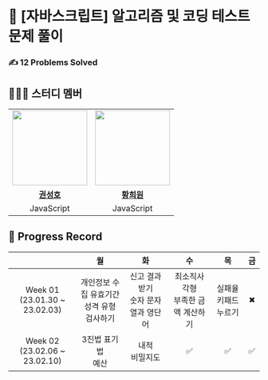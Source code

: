 
# 💯 [자바스크립트] 알고리즘 및 코딩 테스트 문제 풀이

### ✍ 12 Problems Solved


## 👩‍👦‍👦 **스터디 멤버**
<table>
 <tr>
    <td align="center"><a href="https://github.com/Seongho0503"><img src="https://avatars.githubusercontent.com/Seongho0503" width="150px;" alt=""></td>
    <td align="center"><a href="https://github.com/lea-hwang"><img src="https://avatars.githubusercontent.com/lea-hwang" width="150px;" alt=""></td>
  </tr>
  <tr>
    <td align="center"><a href="https://github.com/Seongho0503"><b>권성호</b></td>
    <td align="center"><a href="https://github.com/lea-hwang"><b>황희원</b></td>
  </tr>
  <tr> 
    <td align="center">JavaScript</td>
    <td align="center">JavaScript</td>
  </tr> 
</table>

## 📍 Progress Record
|  | 월 | 화 | 수 | 목 | 금 | 
| :---: | :---: | :---: | :---: | :---: |:---: |
| Week 01</br>(23.01.30 ~ 23.02.03) | 개인정보 수집 유효기간 <br> 성격 유형 검사하기 | 신고 결과 받기 <br> 숫자 문자열과 영단어 | 최소직사각형 <br> 부족한 금액 계산하기 | 실패율 <br> 키패드 누르기 | ✖ | 
| Week 02</br>(23.02.06 ~ 23.02.10) | 3진법 표기법<br> 예산 | 내적<br> 비밀지도 | ✅ | ✅ |✅ | ✅ | ✅ |
